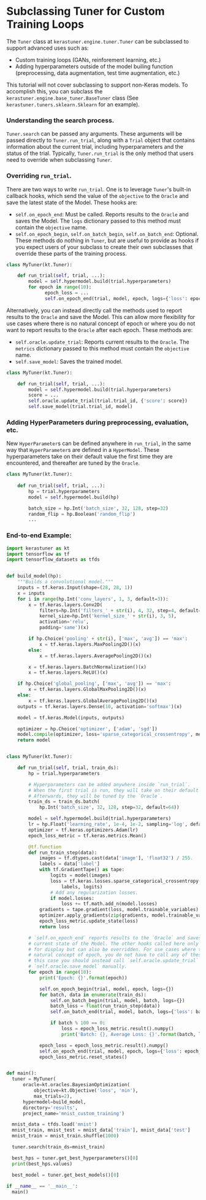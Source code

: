 # Subclassing Tuner for Custom Training Loops

The `Tuner` class at `kerastuner.engine.tuner.Tuner` can be subclassed to support advanced uses such as:

- Custom training loops (GANs, reinforement learning, etc.)
- Adding hyperparameters outside of the model builing function (preprocessing, data augmentation, test time augmentation, etc.)

This tutorial will not cover subclassing to support non-Keras models. To accomplish this, you can subclass the `kerastuner.engine.base_tuner.BaseTuner` class (See `kerastuner.tuners.sklearn.Sklearn` for an example).

### Understanding the search process.

`Tuner.search` can be passed any arguments. These arguments will be passed directly to `Tuner.run_trial`, along with a `Trial` object that contains information about the current trial, including hyperparameters and the status of the trial. Typically, `Tuner.run_trial` is the only method that users need to override when subclassing `Tuner`.

### Overriding `run_trial`.

There are two ways to write `run_trial`. One is to leverage `Tuner`'s built-in callback hooks, which send the value of the `objective` to the `Oracle` and save the latest state of the Model. These hooks are:

* `self.on_epoch_end`: Must be called. Reports results to the `Oracle` and saves the Model. The `logs` dictionary passed to this method must contain the `objective` name.
* `self.on_epoch_begin`, `self.on_batch_begin`, `self.on_batch_end`: Optional. These methods do nothing in `Tuner`, but are useful to provide as hooks if you expect users of your subclass to create their own subclasses that override these parts of the training process.

```python
class MyTuner(kt.Tuner):

    def run_trial(self, trial, ...):
        model = self.hypermodel.build(trial.hyperparameters)
        for epoch in range(10):
              epoch_loss = ...
              self.on_epoch_end(trial, model, epoch, logs={'loss': epoch_loss})
```

Alternatively, you can instead directly call the methods used to report results to the `Oracle` and save the Model. This can allow more flexibility for use cases where there is no natural concept of epoch or where you do not want to report results to the `Oracle` after each epoch. These methods are:

* `self.oracle.update_trial`: Reports current results to the `Oracle`. The `metrics` dictionary passed to this method must contain the `objective` name.
* `self.save_model`: Saves the trained model.

```python
class MyTuner(kt.Tuner):

    def run_trial(self, trial, ...):
        model = self.hypermodel.build(trial.hyperparameters)
        score = ...
        self.oracle.update_trial(trial.trial_id, {'score': score})
        self.save_model(trial.trial_id, model)
```

### Adding HyperParameters during preprocessing, evaluation, etc.

New `HyperParameter`s can be defined anywhere in `run_trial`, in the same way that `HyperParameter`s are defined in a `HyperModel`. These hyperparameters take on their default value the first time they are encountered, and thereafter are tuned by the `Oracle`.

```python
class MyTuner(kt.Tuner):
    
    def run_trial(self, trial, ...):
        hp = trial.hyperparameters
        model = self.hypermodel.build(hp)

        batch_size = hp.Int('batch_size', 32, 128, step=32)
        random_flip = hp.Boolean('random_flip')
        ...
```

### End-to-end Example:

```python
import kerastuner as kt
import tensorflow as tf
import tensorflow_datasets as tfds


def build_model(hp):
    """Builds a convolutional model."""
    inputs = tf.keras.Input(shape=(28, 28, 1))
    x = inputs
    for i in range(hp.Int('conv_layers', 1, 3, default=3)):
        x = tf.keras.layers.Conv2D(
            filters=hp.Int('filters_' + str(i), 4, 32, step=4, default=8),
            kernel_size=hp.Int('kernel_size_' + str(i), 3, 5),
            activation='relu',
            padding='same')(x)

        if hp.Choice('pooling' + str(i), ['max', 'avg']) == 'max':
            x = tf.keras.layers.MaxPooling2D()(x)
        else:
            x = tf.keras.layers.AveragePooling2D()(x)

        x = tf.keras.layers.BatchNormalization()(x)
        x = tf.keras.layers.ReLU()(x)

    if hp.Choice('global_pooling', ['max', 'avg']) == 'max':
        x = tf.keras.layers.GlobalMaxPooling2D()(x)
    else:
        x = tf.keras.layers.GlobalAveragePooling2D()(x)
    outputs = tf.keras.layers.Dense(10, activation='softmax')(x)

    model = tf.keras.Model(inputs, outputs)

    optimizer = hp.Choice('optimizer', ['adam', 'sgd'])
    model.compile(optimizer, loss='sparse_categorical_crossentropy', metrics=['accuracy'])
    return model


class MyTuner(kt.Tuner):

    def run_trial(self, trial, train_ds):
        hp = trial.hyperparameters

        # Hyperparameters can be added anywhere inside `run_trial`.
        # When the first trial is run, they will take on their default values.
        # Afterwards, they will be tuned by the `Oracle`.
        train_ds = train_ds.batch(
            hp.Int('batch_size', 32, 128, step=32, default=64))

        model = self.hypermodel.build(trial.hyperparameters)
        lr = hp.Float('learning_rate', 1e-4, 1e-2, sampling='log', default=1e-3)
        optimizer = tf.keras.optimizers.Adam(lr)
        epoch_loss_metric = tf.keras.metrics.Mean()

        @tf.function
        def run_train_step(data):
            images = tf.dtypes.cast(data['image'], 'float32') / 255.
            labels = data['label']
            with tf.GradientTape() as tape:
                logits = model(images)
                loss = tf.keras.losses.sparse_categorical_crossentropy(
                    labels, logits)
                # Add any regularization losses.
                if model.losses:
                    loss += tf.math.add_n(model.losses)
            gradients = tape.gradient(loss, model.trainable_variables)
            optimizer.apply_gradients(zip(gradients, model.trainable_variables))
            epoch_loss_metric.update_state(loss)
            return loss

        # `self.on_epoch_end` reports results to the `Oracle` and saves the
        # current state of the Model. The other hooks called here only log values
        # for display but can also be overridden. For use cases where there is no
        # natural concept of epoch, you do not have to call any of these hooks. In
        # this case you should instead call `self.oracle.update_trial` and
        # `self.oracle.save_model` manually.
        for epoch in range(10):
            print('Epoch: {}'.format(epoch))

            self.on_epoch_begin(trial, model, epoch, logs={})
            for batch, data in enumerate(train_ds):
                self.on_batch_begin(trial, model, batch, logs={})
                batch_loss = float(run_train_step(data))
                self.on_batch_end(trial, model, batch, logs={'loss': batch_loss})

                if batch % 100 == 0:
                    loss = epoch_loss_metric.result().numpy()
                    print('Batch: {}, Average Loss: {}'.format(batch, loss))

            epoch_loss = epoch_loss_metric.result().numpy()
            self.on_epoch_end(trial, model, epoch, logs={'loss': epoch_loss})
            epoch_loss_metric.reset_states()


def main():
  tuner = MyTuner(
      oracle=kt.oracles.BayesianOptimization(
          objective=kt.Objective('loss', 'min'),
          max_trials=2),
      hypermodel=build_model,
      directory='results',
      project_name='mnist_custom_training')

  mnist_data = tfds.load('mnist')
  mnist_train, mnist_test = mnist_data['train'], mnist_data['test']
  mnist_train = mnist_train.shuffle(1000)

  tuner.search(train_ds=mnist_train)

  best_hps = tuner.get_best_hyperparameters()[0]
  print(best_hps.values)

  best_model = tuner.get_best_models()[0]
  
if __name__ == '__main__':
  main()
```
